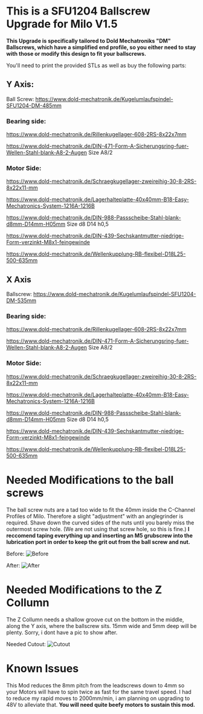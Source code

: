# This is a SFU1204 Ballscrew Upgrade for Milo V1.5

**This Upgrade is specifically tailored to Dold Mechatroniks "DM" Ballscrews, which have a simplified end profile, so you either need to stay with those or modify this design to fit your ballscrews.**

You'll need to print the provided STLs as well as buy the following parts:

## Y Axis:

Ball Screw: https://www.dold-mechatronik.de/Kugelumlaufspindel-SFU1204-DM-485mm

### Bearing side: 

https://www.dold-mechatronik.de/Rillenkugellager-608-2RS-8x22x7mm

https://www.dold-mechatronik.de/DIN-471-Form-A-Sicherungsring-fuer-Wellen-Stahl-blank-A8-2-Augen Size A8/2

### Motor Side:

https://www.dold-mechatronik.de/Schraegkugellager-zweireihig-30-8-2RS-8x22x11-mm

https://www.dold-mechatronik.de/Lagerhalteplatte-40x40mm-B18-Easy-Mechatronics-System-1216A-1216B

https://www.dold-mechatronik.de/DIN-988-Passscheibe-Stahl-blank-d8mm-D14mm-H05mm Size d8 D14 h0,5

https://www.dold-mechatronik.de/DIN-439-Sechskantmutter-niedrige-Form-verzinkt-M8x1-feingewinde

https://www.dold-mechatronik.de/Wellenkupplung-RB-flexibel-D18L25-500-635mm



## X Axis

Ballscrew: https://www.dold-mechatronik.de/Kugelumlaufspindel-SFU1204-DM-535mm

### Bearing side: 

https://www.dold-mechatronik.de/Rillenkugellager-608-2RS-8x22x7mm

https://www.dold-mechatronik.de/DIN-471-Form-A-Sicherungsring-fuer-Wellen-Stahl-blank-A8-2-Augen Size A8/2

### Motor Side:

https://www.dold-mechatronik.de/Schraegkugellager-zweireihig-30-8-2RS-8x22x11-mm

https://www.dold-mechatronik.de/Lagerhalteplatte-40x40mm-B18-Easy-Mechatronics-System-1216A-1216B

https://www.dold-mechatronik.de/DIN-988-Passscheibe-Stahl-blank-d8mm-D14mm-H05mm Size d8 D14 h0,5

https://www.dold-mechatronik.de/DIN-439-Sechskantmutter-niedrige-Form-verzinkt-M8x1-feingewinde

https://www.dold-mechatronik.de/Wellenkupplung-RB-flexibel-D18L25-500-635mm


# Needed Modifications to the ball screws

The ball screw nuts are a tad too wide to fit the 40mm inside the C-Channel Profiles of Milo. Therefore a slight "adjustment" with an anglegrinder is required. Shave down the curved sides of the nuts until you barely miss the outermost screw hole. (We are not using that screw hole, so this is fine.) **I reccomend taping everything up and inserting an M5 grubscrew into the lubrication port in order to keep the grit out from the ball screw and nut.**

Before:
![Before](https://i.imgur.com/gW15kLQ.jpeg)

After: 
![After](https://i.imgur.com/cEmqCb6.jpeg)

# Needed Modifications to the Z Collumn

The Z Collumn needs a shallow groove cut on the bottom in the middle, along the Y axis, where the ballscrew sits. 15mm wide and 5mm deep will be plenty. Sorry, i dont have a pic to show after.

Needed Cutout: 
![Cutout](https://i.imgur.com/EiD8DX0.png)

# Known Issues

This Mod reduces the 8mm pitch from the leadscrews down to 4mm so your Motors will have to spin twice as fast for the same travel speed.
I had to reduce my rapid moves to 2000mm/min, i am planning on upgrading to 48V to alleviate that.
**You will need quite beefy motors to sustain this mod.**
